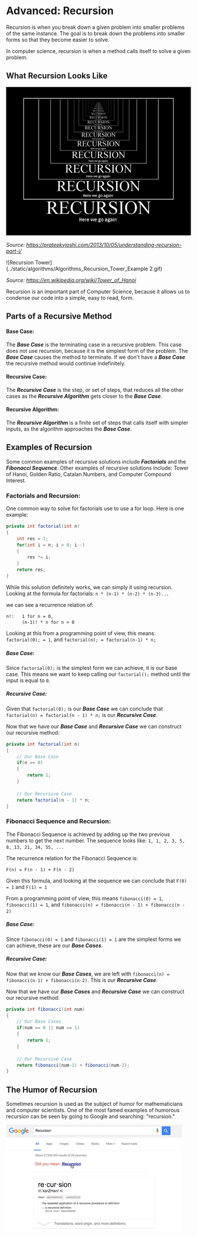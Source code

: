 # Advanced: Recursion
Recursion is when you break down a given problem into smaller problems of the same instance. The goal is to break down the problems into smaller forms so that they become easier to solve. 

In computer science, recursion is when a method calls itself to solve a given problem.

## What Recursion Looks Like
![Recursion Example](../static/algorithms/Algorithms_Recursion_Example.jpg)

*Source: https://prateekvjoshi.com/2013/10/05/understanding-recursion-part-i/*


![Recursion Tower](../static/algorithms/Algorithms_Recursion_Tower_Example 2.gif)

*Source: https://en.wikipedia.org/wiki/Tower_of_Hanoi*

Recursion is an important part of Computer Science, because it allows us to condense our code into a simple, easy to read, form.

## Parts of a Recursive Method

#### Base Case:
The ***Base Case*** is the terminating case in a recursive problem. This case does not use recursion, because it is the simplest form of the problem. The ***Base Case*** causes the method to terminate. If we don't have a ***Base Case*** the recursive method would continue indefinitely. 

#### Recursive Case:
The ***Recursive Case*** is the step, or set of steps, that reduces all the other cases as the ***Recursive Algorithm*** gets closer to the ***Base Case***.

#### Recursive Algorithm:
The ***Recursive Algorithm*** is a finite set of steps that calls itself with simpler inputs, as the algorithm approaches the ***Base Case***.

## Examples of Recursion
Some common examples of recursive solutions include ***Factorials*** and the ***Fibonacci Sequence***. Other examples of recursive solutions include: Tower of Hanoi, Golden Ratio, Catalan Numbers, and Computer Compound Interest.

### Factorials and Recursion:
One common way to solve for factorials use to use a for loop.
Here is one example:

```Java
private int factorial(int n)
{
    int res = 1;
    for(int i = n; i > 0; i--)
    {
        res *= i;
    }
    return res;
}
```
While this solution definitely works, we can simply it using recursion.
Looking at the formula for factorials:
`n * (n-1) * (n-2) * (n-3)...`

we can see a recurrence relation of:
```
n!:   1 for n = 0,
      (n-1)! * n for n > 0
```

Looking at this from a programming point of view, this means:
``factorial(0); = 1``, and ``factorial(n); = factorial(n-1) * n;``

##### Base Case:
Since ``factorial(0);`` is the simplest form we can achieve, it is our base case. This means we want to keep calling our ``factorial();`` method until the input is equal to ``0``.

##### Recursive Case:
Given that ``factorial(0);`` is our ***Base Case*** we can conclude that ``factorial(n) = factorial(n - 1) * n;`` is our ***Recursive Case***.

Now that we have our ***Base Case*** and ***Recursive Case*** we can construct our recursive method:

```Java
private int factorial(int n)
{
    // Our Base Case
    if(n == 0)
    {
        return 1;
    }
    
    // Our Recursive Case
    return factorial(n - 1) * n;
}
```


### Fibonacci Sequence and Recursion:
The Fibonacci Sequence is achieved by adding up the two previous numbers to get the next number. The sequence looks like:
`1, 1, 2, 3, 5, 8, 13, 21, 34, 55, ...`

The recurrence relation for the Fibonacci Sequence is:
```
F(n) = F(n - 1) + F(n - 2)
```

Given this formula, and looking at the sequence we can conclude that `F(0) = 1` and `F(1) = 1`

From a programming point of view, this means ``fibonacci(0) = 1``, ``fibonacci(1) = 1``, and ``fibonacci(n) = fibonacci(n - 1) + fibonacci(n - 2)``


##### Base Case:
Since ``fibonacci(0) = 1`` and ``fibonacci(1) = 1`` are the simplest forms we can achieve, these are our ***Base Cases***.

##### Recursive Case:
Now that we know our ***Base Cases***, we are left with ``fibonacci(n) = fibonacci(n-1) + fibonacci(n-2)``. This is our ***Recursive Case***.

Now that we have our ***Base Cases*** and ***Recursive Case*** we can construct our recursive method:

```Java
private int fibonacci(int num)
{
    // Our Base Cases
    if(num == 0 || num == 1)
    {
        return 1;
    }
    
    // Our Recursive Case
    return fibonacci(num-1) + fibonacci(num-2);
}
```

## The Humor of Recursion
Sometimes recursion is used as the subject of humor for mathematicians and computer scientists. One of the most famed examples of humorous recursion can be seen by going to Google and searching: "recursion." 

![Google Recursion Humor](../static/algorithms/Algorithms_Recursion_Google_Humor.gif)
